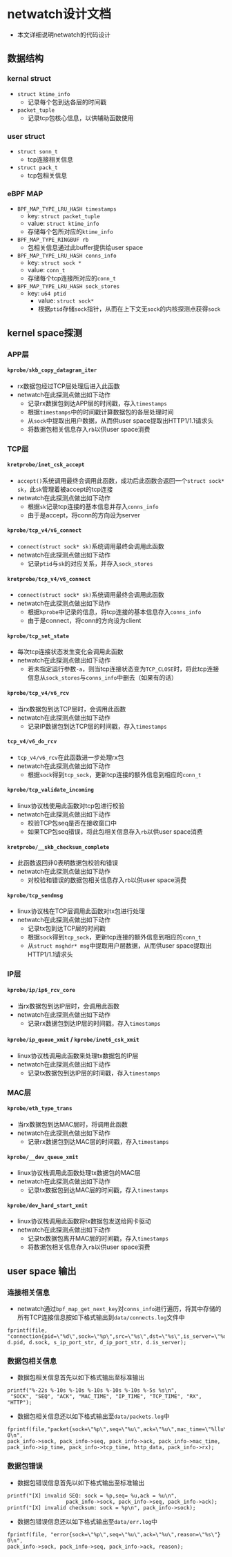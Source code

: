 # netwatch设计文档
- 本文详细说明netwatch的代码设计
## 数据结构
### kernal struct
- `struct ktime_info`
	- 记录每个包到达各层的时间戳
- `packet_tuple`
  - 记录tcp包核心信息，以供辅助函数使用
### user struct
- `struct sonn_t`
  - tcp连接相关信息
- `struct pack_t`
  - tcp包相关信息
### eBPF MAP
- `BPF_MAP_TYPE_LRU_HASH timestamps`
	- key: `struct packet_tuple`
	- value: `struct ktime_info`
	- 存储每个包所对应的`ktime_info`
- `BPF_MAP_TYPE_RINGBUF rb`
  - 包相关信息通过此buffer提供给user space
- `BPF_MAP_TYPE_LRU_HASH conns_info`
  - key: `struct sock *`
  - value: `conn_t`
  - 存储每个tcp连接所对应的`conn_t`
- `BPF_MAP_TYPE_LRU_HASH sock_stores`
  -	key: `u64 ptid`
	- value: `struct sock*`
	- 根据`ptid`存储`sock`指针，从而在上下文无`sock`的内核探测点获得`sock`

## kernel space探测
### APP层
#### `kprobe/skb_copy_datagram_iter`
- rx数据包经过TCP层处理后进入此函数
- netwatch在此探测点做出如下动作
  - 记录rx数据包到达APP层的时间戳，存入`timestamps`
  - 根据`timestamps`中的时间戳计算数据包的各层处理时间
  - 从`sock`中提取出用户数据，从而供user space提取出HTTP1/1.1请求头
  - 将数据包相关信息存入`rb`以供user space消费

### TCP层

#### `kretprobe/inet_csk_accept`
- `accept()`系统调用最终会调用此函数，成功后此函数会返回一个`struct sock* sk`，此`sk`管理着被accept的tcp连接
- netwatch在此探测点做出如下动作
  - 根据`sk`记录tcp连接的基本信息并存入`conns_info`
  - 由于是accept，将conn的方向设为server
#### `kprobe/tcp_v4/v6_connect`
- `connect(struct sock* sk)`系统调用最终会调用此函数
- netwatch在此探测点做出如下动作
  - 记录`ptid`与`sk`的对应关系，并存入`sock_stores`
#### `kretprobe/tcp_v4/v6_connect`
- `connect(struct sock* sk)`系统调用最终会调用此函数
- netwatch在此探测点做出如下动作
  - 根据`kprobe`中记录的信息，将tcp连接的基本信息存入`conns_info`
  - 由于是connect，将conn的方向设为client
#### `kprobe/tcp_set_state`
- 每次tcp连接状态发生变化会调用此函数
- netwatch在此探测点做出如下动作
  - 若未指定运行参数`-a`，则当tcp连接状态变为`TCP_CLOSE`时，将此tcp连接信息从`sock_stores`与`conns_info`中删去（如果有的话）
#### `kprobe/tcp_v4/v6_rcv`
- 当rx数据包到达TCP层时，会调用此函数
- netwatch在此探测点做出如下动作
  - 记录IP数据包到达TCP层的时间戳，存入`timestamps`
#### `tcp_v4/v6_do_rcv`
- `tcp_v4/v6_rcv`在此函数进一步处理rx包
- netwatch在此探测点做出如下动作
  - 根据`sock`得到`tcp_sock`，更新tcp连接的额外信息到相应的`conn_t`

#### `kprobe/tcp_validate_incoming`
- linux协议栈使用此函数对tcp包进行校验
- netwatch在此探测点做出如下动作
  - 校验TCP包seq是否在接收窗口中
  - 如果TCP包seq错误，将此包相关信息存入`rb`以供user space消费

#### `kretprobe/__skb_checksum_complete`
- 此函数返回非0表明数据包校验和错误
- netwatch在此探测点做出如下动作
  - 对校验和错误的数据包相关信息存入`rb`以供user space消费

#### `kprobe/tcp_sendmsg`
- linux协议栈在TCP层调用此函数对tx包进行处理
- netwatch在此探测点做出如下动作
  - 记录tx包到达TCP层的时间戳
  - 根据`sock`得到`tcp_sock`，更新tcp连接的额外信息到相应的`conn_t`
  - 从`struct msghdr* msg`中提取用户层数据，从而供user space提取出HTTP1/1.1请求头

### IP层

#### `kprobe/ip/ip6_rcv_core`
- 当rx数据包到达IP层时，会调用此函数
- netwatch在此探测点做出如下动作
  - 记录rx数据包到达IP层的时间戳，存入`timestamps`

#### `kprobe/ip_queue_xmit` / `kprobe/inet6_csk_xmit`
- linux协议栈调用此函数来处理tx数据包的IP层
- netwatch在此探测点做出如下动作
  - 记录tx数据包到达IP层的时间戳，存入`timestamps`


### MAC层

#### `kprobe/eth_type_trans`
- 当rx数据包到达MAC层时，将调用此函数
- netwatch在此探测点做出如下动作
  - 记录rx数据包到达MAC层的时间戳，存入`timestamps`

#### `kprobe/__dev_queue_xmit`
- linux协议栈调用此函数处理tx数据包的MAC层
- netwatch在此探测点做出如下动作
  - 记录tx数据包到达MAC层的时间戳，存入`timestamps`

#### `kprobe/dev_hard_start_xmit`
- linux协议栈调用此函数将tx数据包发送给网卡驱动
- netwatch在此探测点做出如下动作
  - 记录tx数据包离开MAC层的时间戳，存入`timestamps`
  - 将数据包相关信息存入`rb`以供user space消费

## user space 输出
### 连接相关信息
- netwatch通过`bpf_map_get_next_key`对`conns_info`进行遍历，将其中存储的所有TCP连接信息按如下格式输出到`data/connects.log`文件中
```
fprintf(file, "connection{pid=\"%d\",sock=\"%p\",src=\"%s\",dst=\"%s\",is_server=\"%d\"",
d.pid, d.sock, s_ip_port_str, d_ip_port_str, d.is_server);
```
### 数据包相关信息
- 数据包相关信息首先以如下格式输出至标准输出
```
printf("%-22s %-10s %-10s %-10s %-10s %-10s %-5s %s\n",
 "SOCK", "SEQ", "ACK", "MAC_TIME", "IP_TIME", "TCP_TIME", "RX", "HTTP");
```
- 数据包相关信息还以如下格式输出至`data/packets.log`中
```
fprintf(file,"packet{sock=\"%p\",seq=\"%u\",ack=\"%u\",mac_time=\"%llu\",ip_time=\"%llu\",tcp_time=\"%llu\",http_info=\"%s\",rx=\"%d\"} 0\n",
pack_info->sock, pack_info->seq, pack_info->ack, pack_info->mac_time, pack_info->ip_time, pack_info->tcp_time, http_data, pack_info->rx);
```
### 数据包错误
- 数据包错误信息首先以如下格式输出至标准输出
```
printf("[X] invalid SEQ: sock = %p,seq= %u,ack = %u\n",
                   pack_info->sock, pack_info->seq, pack_info->ack);
printf("[X] invalid checksum: sock = %p\n", pack_info->sock);
```
- 数据包错误信息还以如下格式输出至`data/err.log`中
```
fprintf(file, "error{sock=\"%p\",seq=\"%u\",ack=\"%u\",reason=\"%s\"} 0\n",
pack_info->sock, pack_info->seq, pack_info->ack, reason);
```
